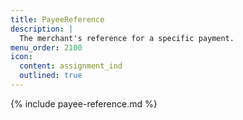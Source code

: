 ```yaml
---
title: PayeeReference
description: |
  The merchant's reference for a specific payment.
menu_order: 2100
icon:
  content: assignment_ind
  outlined: true
---
```


{% include payee-reference.md %}
